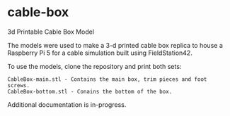 # cable-box
3d Printable Cable Box Model

The models were used to make a 3-d printed cable box replica to house a Raspberry Pi 5 for a cable simulation built using FieldStation42.

To use the models, clone the repository and print both sets:

```
CableBox-main.stl - Contains the main box, trim pieces and foot screws.
CableBox-bottom.stl - Conains the bottom of the box.
```

Additional documentation is in-progress.
